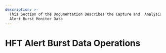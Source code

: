 ```yaml
---
description: >-
  This Section of the Documentation Describes the Capture and  Analysis of HFT
  Alert Burst Monitor Data
---
```


# HFT Alert Burst Data Operations

